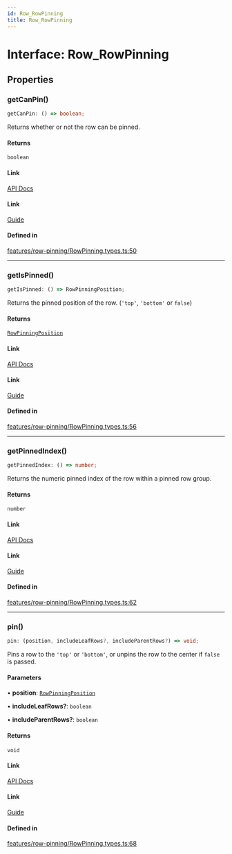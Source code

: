 ```yaml
---
id: Row_RowPinning
title: Row_RowPinning
---
```


# Interface: Row\_RowPinning

## Properties

### getCanPin()

```ts
getCanPin: () => boolean;
```

Returns whether or not the row can be pinned.

#### Returns

`boolean`

#### Link

[API Docs](https://tanstack.com/table/v8/docs/api/features/row-pinning#getcanpin-1)

#### Link

[Guide](https://tanstack.com/table/v8/docs/guide/row-pinning)

#### Defined in

[features/row-pinning/RowPinning.types.ts:50](https://github.com/TanStack/table/blob/main/packages/table-core/src/features/row-pinning/RowPinning.types.ts#L50)

***

### getIsPinned()

```ts
getIsPinned: () => RowPinningPosition;
```

Returns the pinned position of the row. (`'top'`, `'bottom'` or `false`)

#### Returns

[`RowPinningPosition`](../type-aliases/rowpinningposition.md)

#### Link

[API Docs](https://tanstack.com/table/v8/docs/api/features/row-pinning#getispinned-1)

#### Link

[Guide](https://tanstack.com/table/v8/docs/guide/row-pinning)

#### Defined in

[features/row-pinning/RowPinning.types.ts:56](https://github.com/TanStack/table/blob/main/packages/table-core/src/features/row-pinning/RowPinning.types.ts#L56)

***

### getPinnedIndex()

```ts
getPinnedIndex: () => number;
```

Returns the numeric pinned index of the row within a pinned row group.

#### Returns

`number`

#### Link

[API Docs](https://tanstack.com/table/v8/docs/api/features/row-pinning#getpinnedindex-1)

#### Link

[Guide](https://tanstack.com/table/v8/docs/guide/row-pinning)

#### Defined in

[features/row-pinning/RowPinning.types.ts:62](https://github.com/TanStack/table/blob/main/packages/table-core/src/features/row-pinning/RowPinning.types.ts#L62)

***

### pin()

```ts
pin: (position, includeLeafRows?, includeParentRows?) => void;
```

Pins a row to the `'top'` or `'bottom'`, or unpins the row to the center if `false` is passed.

#### Parameters

• **position**: [`RowPinningPosition`](../type-aliases/rowpinningposition.md)

• **includeLeafRows?**: `boolean`

• **includeParentRows?**: `boolean`

#### Returns

`void`

#### Link

[API Docs](https://tanstack.com/table/v8/docs/api/features/row-pinning#pin-1)

#### Link

[Guide](https://tanstack.com/table/v8/docs/guide/row-pinning)

#### Defined in

[features/row-pinning/RowPinning.types.ts:68](https://github.com/TanStack/table/blob/main/packages/table-core/src/features/row-pinning/RowPinning.types.ts#L68)
